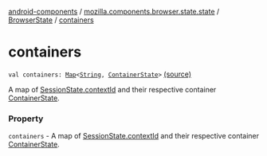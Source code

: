 [android-components](../../index.md) / [mozilla.components.browser.state.state](../index.md) / [BrowserState](index.md) / [containers](./containers.md)

# containers

`val containers: `[`Map`](https://kotlinlang.org/api/latest/jvm/stdlib/kotlin.collections/-map/index.html)`<`[`String`](https://kotlinlang.org/api/latest/jvm/stdlib/kotlin/-string/index.html)`, `[`ContainerState`](../-container-state/index.md)`>` [(source)](https://github.com/mozilla-mobile/android-components/blob/master/components/browser/state/src/main/java/mozilla/components/browser/state/state/BrowserState.kt#L28)

A map of [SessionState.contextId](../-session-state/context-id.md) and their respective container [ContainerState](../-container-state/index.md).

### Property

`containers` - A map of [SessionState.contextId](../-session-state/context-id.md) and their respective container [ContainerState](../-container-state/index.md).